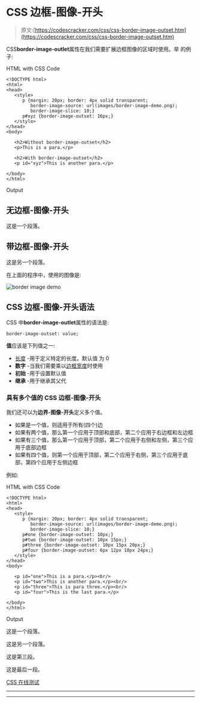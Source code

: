 # CSS 边框-图像-开头

> 原文:[https://codescracker.com/css/css-border-image-outset.htm](https://codescracker.com/css/css-border-image-outset.htm)

CSS**border-image-outlet**属性在我们需要扩展边框图像的区域时使用。举 的例子:

HTML with CSS Code

```
<!DOCTYPE html>
<html>
<head>
   <style>
      p {margin: 20px; border: 4px solid transparent;
         border-image-source: url(images/border-image-demo.png);
         border-image-slice: 10;}
      p#xyz {border-image-outset: 16px;}
   </style>
</head>
<body>

   <h2>Without border-image-outset</h2>
   <p>This is a para.</p>

   <h2>With border-image-outset</h2>
   <p id="xyz">This is another para.</p>

</body>
</html>
```

Output

## 无边框-图像-开头

这是一个段落。

## 带边框-图像-开头

这是另一个段落。

在上面的程序中，使用的图像是:

![border image demo](../Images/d7692c7ea26025b3cb5f64fc95c589b7.png)

## CSS 边框-图像-开头语法

CSS 中**border-image-outlet**属性的语法是:

```
border-image-outset: value;
```

**值**应该是下列值之一:

*   [长度](/css/css-length-units.htm) -用于定义特定的长度。默认值 为 0
*   **数字** -当我们需要乘以[边框宽度](/css/css-border-width.htm)时使用
*   **初始** -用于设置默认值
*   **继承** -用于继承其父代

### 具有多个值的 CSS 边框-图像-开头

我们还可以为**边界-图像-开头**定义多个值。

*   如果是一个值，则适用于所有(四个)边
*   如果有两个值，那么第一个应用于顶部和底部，第二个应用于右边框和左边框
*   如果有三个值，那么第一个应用于顶部，第二个应用于右侧和左侧，第三个应用于底部边框
*   如果有四个值，则第一个应用于顶部，第二个应用于右侧，第三个应用于底部，第四个应用于左侧边框

例如:

HTML with CSS Code

```
<!DOCTYPE html>
<html>
<head>
   <style>
      p {margin: 20px; border: 4px solid transparent;
         border-image-source: url(images/border-image-demo.png);
         border-image-slice: 10;}
      p#one {border-image-outset: 10px;}
      p#two {border-image-outset: 10px 15px;}
      p#three {border-image-outset: 10px 15px 20px;}
      p#four {border-image-outset: 6px 12px 18px 24px;}
   </style>
</head>
<body>

   <p id="one">This is a para.</p><br/>
   <p id="two">This is another para.</p><br/>
   <p id="three">This is para three.</p><br/>
   <p id="four">This is the last para.</p>

</body>
</html>
```

Output

这是一个段落。

这是另一个段落。

这是第三段。

这是最后一段。

[CSS 在线测试](/exam/showtest.php?subid=5)

* * *

* * *